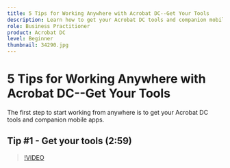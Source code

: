 ```yaml
---
title: 5 Tips for Working Anywhere with Acrobat DC--Get Your Tools
description: Learn how to get your Acrobat DC tools and companion mobile apps to work from anywhere
role: Business Practitioner
product: Acrobat DC
level: Beginner
thumbnail: 34290.jpg
---
```


# 5 Tips for Working Anywhere with Acrobat DC--Get Your Tools 

The first step to start working from anywhere is to get your Acrobat DC tools and companion mobile apps.

## Tip #1 - Get your tools (2:59)

>[!VIDEO](https://video.tv.adobe.com/v/34290)
